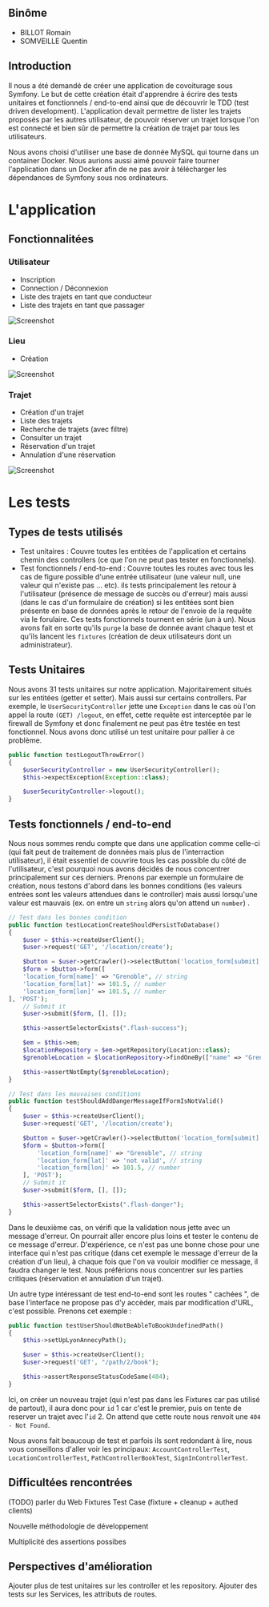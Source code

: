 ## Binôme

- BILLOT Romain
- SOMVEILLE Quentin

## Introduction

Il nous a été demandé de créer une application de covoiturage sous Symfony. Le but de cette création était d'apprendre à écrire des tests unitaires et fonctionnels / end-to-end ainsi que de découvrir le TDD (test driven development). L'application devait permettre de lister les trajets proposés par les autres utilisateur, de pouvoir réserver un trajet lorsque l'on est connecté et bien sûr de permettre la création de trajet par tous les utilisateurs.

Nous avons choisi d'utiliser une base de donnée MySQL qui tourne dans un container Docker. Nous aurions aussi aimé pouvoir faire tourner l'application dans un Docker afin de ne pas avoir à télécharger les dépendances de Symfony sous nos ordinateurs.

# L'application

## Fonctionnalitées

### Utilisateur

- Inscription
- Connection / Déconnexion
- Liste des trajets en tant que conducteur
- Liste des trajets en tant que passager

![Screenshot](public/image/Utilisateur.png)

### Lieu
- Création

![Screenshot](public/image/Lieu.png)

### Trajet
- Création d'un trajet
- Liste des trajets
- Recherche de trajets (avec filtre)
- Consulter un trajet
- Réservation d'un trajet
- Annulation d'une réservation

![Screenshot](public/image/Trajet.png)

# Les tests

## Types de tests utilisés

- Test unitaires : Couvre toutes les entitées de l'application et certains chemin des controllers (ce que l'on ne peut pas tester en fonctionnels).
- Test fonctionnels / end-to-end : Couvre toutes les routes avec tous les cas de figure possible d'une entrée utilisateur (une valeur null, une valeur qui n'existe pas ... etc). ils tests principalement les retour à l'utilisateur (présence de message de succès ou d'erreur) mais aussi (dans le cas d'un formulaire de création) si les entitées sont bien présente en base de données après le retour de l'envoie de la requête via le forulaire. Ces tests fonctionnels tournent en série (un à un). Nous avons fait en sorte qu'ils `purge` la base de donnée avant chaque test et qu'ils lancent les `fixtures` (création de deux utilisateurs dont un administrateur).

## Tests Unitaires

Nous avons 31 tests unitaires sur notre application. Majoritairement situés sur les entitées (getter et setter). Mais aussi sur certains controllers. Par exemple, le `UserSecurityController` jette une `Exception` dans le cas où l'on appel la route `(GET) /logout`, en effet, cette requête est interceptée par le firewall de Symfony et donc finalement ne peut pas être testée en test fonctionnel. Nous avons donc utilisé un test unitaire pour pallier à ce problème.

```php
public function testLogoutThrowError()
{
    $userSecurityController = new UserSecurityController();
    $this->expectException(Exception::class);

    $userSecurityController->logout();
}
```

## Tests fonctionnels / end-to-end

Nous nous sommes rendu compte que dans une application comme celle-ci (qui fait peut de traitement de données mais plus de l'interraction utilisateur), il était essentiel de couvrire tous les cas possible du côté de l'utilisateur, c'est pourquoi nous avons décidés de nous concentrer principalement sur ces derniers.
Prenons par exemple un formulaire de création, nous testons d'abord dans les bonnes conditions (les valeurs entrées sont les valeurs attendues dans le controller) mais aussi lorsqu'une valeur est mauvais (ex. on entre un `string` alors qu'on attend un `number`) .

```php
// Test dans les bonnes condition
public function testLocationCreateShouldPersistToDatabase()
{
    $user = $this->createUserClient();
    $user->request('GET', '/location/create');

    $button = $user->getCrawler()->selectButton('location_form[submit]');
    $form = $button->form([
    'location_form[name]' => "Grenoble", // string
    'location_form[lat]' => 101.5, // number
    'location_form[lon]' => 101.5, // number
], 'POST');
    // Submit it
    $user->submit($form, [], []);

    $this->assertSelectorExists(".flash-success");

    $em = $this->em;
    $locationRepository = $em->getRepository(Location::class);
    $grenobleLocation = $locationRepository->findOneBy(["name" => "Grenoble"]);

    $this->assertNotEmpty($grenobleLocation);
}

// Test dans les mauvaises conditions
public function testShouldAddDangerMessageIfFormIsNotValid()
{
    $user = $this->createUserClient();
    $user->request('GET', '/location/create');

    $button = $user->getCrawler()->selectButton('location_form[submit]');
    $form = $button->form([
        'location_form[name]' => "Grenoble", // string
        'location_form[lat]' => 'not valid', // string
        'location_form[lon]' => 101.5, // number
    ], 'POST');
    // Submit it
    $user->submit($form, [], []);

    $this->assertSelectorExists(".flash-danger");
}
```

Dans le deuxième cas, on vérifi que la validation nous jette avec un message d'erreur. On pourrait aller encore plus loins et tester le contenu de ce message d'erreur. D'expérience, ce n'est pas une bonne chose pour une interface qui n'est pas critique (dans cet exemple le message d'erreur de la création d'un lieu), à chaque fois que l'on va vouloir modifier ce message, il faudra changer le test. Nous préférions nous concentrer sur les parties critiques (réservation et annulation d'un trajet).

Un autre type intéressant de test end-to-end sont les routes " cachées ", de base l'interface ne propose pas d'y accèder, mais par modification d'URL, c'est possible. Prenons cet exemple :

```php
public function testUserShouldNotBeAbleToBookUndefinedPath()
{
    $this->setUpLyonAnnecyPath();

    $user = $this->createUserClient();
    $user->request('GET', "/path/2/book");

    $this->assertResponseStatusCodeSame(404);
}
```

Ici, on créer un nouveau trajet (qui n'est pas dans les Fixtures car pas utilisé de partout), il aura donc pour `id` 1 car c'est le premier, puis on tente de reserver un trajet avec l'`id` 2. On attend que cette route nous renvoit une `404 - Not Found`.

Nous avons fait beaucoup de test et parfois ils sont redondant à lire, nous vous conseillons d'aller voir les principaux: `AccountControllerTest`, `LocationControllerTest`, `PathControllerBookTest`, `SignInControllerTest`.

## Difficultées rencontrées

(TODO) parler du Web Fixtures Test Case (fixture + cleanup + authed clients)

Nouvelle méthodologie de développement

Multiplicité des assertions possibes

## Perspectives d'amélioration

Ajouter plus de test unitaires sur les controller et les repository.
Ajouter des tests sur les Services, les attributs de routes.
